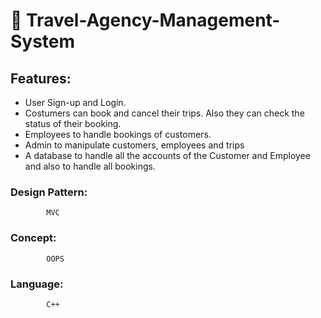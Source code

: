 # 🚀                                Travel-Agency-Management-System

## Features:
- User Sign-up and Login.
- Costumers can book and cancel their trips. Also they can check
the status of their booking.
- Employees to handle bookings of customers.
- Admin to manipulate customers, employees and trips
- A database to handle all the accounts of the Customer and
Employee and also to handle all bookings.

### Design Pattern: 
            MVC
### Concept:
            OOPS
### Language:
            C++
